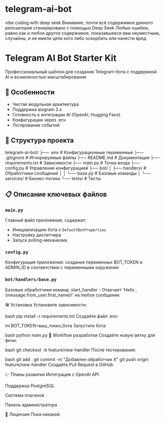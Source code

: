 # telegram-ai-bot
vibe coding with deep seek
Внимание, почти всё содержимое данного репозитория сгенерировано с помощью Deep Seek
Любые ошибки, равно как и любое другое содержимое, показавшееся вам неуместным, случайны, и не имели цели кого либо оскорбить или нанести вред.

# Telegram AI Bot Starter Kit

Профессиональный шаблон для создания Telegram-бота с поддержкой AI и возможностью масштабирования

## 🚀 Особенности

- Чистая модульная архитектура
- Поддержка aiogram 3.x
- Готовность к интеграции AI (OpenAI, Hugging Face)
- Конфигурация через .env
- Логирование событий

## 📂 Структура проекта

telegram-ai-bot/
├── .env # Конфигурационные переменные
├── .gitignore # Игнорируемые файлы
├── README.md # Документация
├── requirements.txt # Зависимости
├── main.py # Точка входа
├── config.py # Управление конфигурацией
├── bot/
│ ├── handlers/ # Обработчики сообщений
│ │ └── base.py # Базовые команды
│ └── services/ # Бизнес-логика
└── tests/ # Тесты


## 📋 Описание ключевых файлов

### `main.py`
Главный файл приложения, содержит:
- Инициализацию бота с `DefaultBotProperties`
- Настройку диспетчера
- Запуск polling-механизма

### `config.py`
Конфигурация приложения:
создание переменных BOT_TOKEN и ADMIN_ID в соответствии с переменными окружения 

### `bot/handlers/base.py`
Базовые обработчики команд:
start_handler - Отвечает 'Hello , {message.from_user.first_name}!' на любое сообщение

🛠️ Установка
Установите зависимости:

bash
pip install -r requirements.txt
Создайте файл .env:

ini
BOT_TOKEN=ваш_токен_бота
Запустите бота:

bash
python main.py
🔄 Workflow разработки
Создайте новую ветку для фичи:

bash
git checkout -b feature/new-handler
После тестирования:

bash
git add .
git commit -m "Добавлен обработчик X"
git push origin feature/new-handler
Создайте Pull Request в GitHub

📈 Планы развития
Интеграция с OpenAI API

Поддержка PostgreSQL

Система плагинов

Панель администратора

📜 Лицензия
Пока никакой
